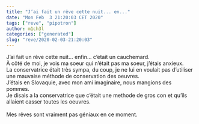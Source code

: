 ```yaml
---
title: "J’ai fait un rêve cette nuit... en..."
date: "Mon Feb  3 21:20:03 CET 2020"
tags: ["reve", "pipotron"]
author: m1ch3l
categories: ["generated"]
slug: "reve/2020-02-03-21:20:03"
---
```


J’ai fait un rêve cette nuit... enfin... c’etait un cauchemard.<br>
À côté de moi, je vois ma soeur qui n’était pas ma soeur, j’étais anxieux.<br>
La conservatrice était très sympa, du coup, je ne lui en voulait pas d’utiliser une mauvaise méthode de conservation des oeuvres.<br>
J’étais en Slovaquie, avec mon ami imaginaire, nous mangions des pommes.<br>
Je disais a la conservatrice que c’était une methode de gros con et qu’ils allaient casser toutes les oeuvres.<br>
<br>
Mes rêves sont vraiment pas géniaux en ce moment.<br>
<br>
